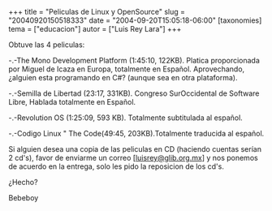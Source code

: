 +++
title = "Peliculas de Linux y OpenSource"
slug = "20040920150518333"
date = "2004-09-20T15:05:18-06:00"
[taxonomies]
tema = ["educacion"]
autor = ["Luis Rey Lara"]
+++

Obtuve las 4 peliculas:

-.-The Mono Development Platform (1:45:10, 122KB). Platica proporcionada
por Miguel de Icaza en Europa, totalmente en Español. Aprovechando,
¿alguien esta programando en C#? (aunque sea en otra plataforma).

<!-- more -->
-.-Semilla de Libertad (23:17, 331KB). Congreso SurOccidental de
Software Libre, Hablada totalmente en Español.

-.-Revolution OS (1:25:09, 593 KB). Totalmente subtitulada al español.

-.-Codigo Linux &quot; The Code(49:45, 203KB).Totalmente traducida al
español.

Si alguien desea una copia de las peliculas en CD (haciendo cuentas
serían 2 cd's), favor de enviarme un correo \[luisrey@glib.org.mx\] y
nos ponemos de acuerdo en la entrega, solo les pido la reposicion de los
cd's.

¿Hecho?

Bebeboy
